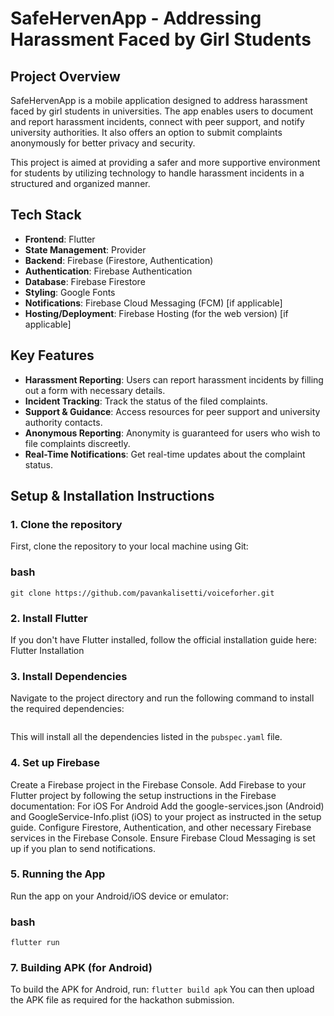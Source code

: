 # SafeHervenApp - Addressing Harassment Faced by Girl Students

## Project Overview
SafeHervenApp is a mobile application designed to address harassment faced by girl students in universities. The app enables users to document and report harassment incidents, connect with peer support, and notify university authorities. It also offers an option to submit complaints anonymously for better privacy and security.

This project is aimed at providing a safer and more supportive environment for students by utilizing technology to handle harassment incidents in a structured and organized manner.

## Tech Stack
- **Frontend**: Flutter
- **State Management**: Provider
- **Backend**: Firebase (Firestore, Authentication)
- **Authentication**: Firebase Authentication
- **Database**: Firebase Firestore
- **Styling**: Google Fonts
- **Notifications**: Firebase Cloud Messaging (FCM) [if applicable]
- **Hosting/Deployment**: Firebase Hosting (for the web version) [if applicable]

## Key Features
- **Harassment Reporting**: Users can report harassment incidents by filling out a form with necessary details.
- **Incident Tracking**: Track the status of the filed complaints.
- **Support & Guidance**: Access resources for peer support and university authority contacts.
- **Anonymous Reporting**: Anonymity is guaranteed for users who wish to file complaints discreetly.
- **Real-Time Notifications**: Get real-time updates about the complaint status.

## Setup & Installation Instructions

### 1. Clone the repository
First, clone the repository to your local machine using Git:

### bash
``` git clone https://github.com/pavankalisetti/voiceforher.git ```

### 2. Install Flutter
If you don't have Flutter installed, follow the official installation guide here: Flutter Installation

### 3. Install Dependencies
Navigate to the project directory and run the following command to install the required dependencies:
``` flutter pub get
```

This will install all the dependencies listed in the ```pubspec.yaml``` file.

### 4. Set up Firebase
   Create a Firebase project in the Firebase Console.
   Add Firebase to your Flutter project by following the setup instructions in the Firebase documentation:
   For iOS
   For Android
   Add the google-services.json (Android) and GoogleService-Info.plist (iOS) to your project as instructed in the setup guide.
   Configure Firestore, Authentication, and other necessary Firebase services in the Firebase Console.
   Ensure Firebase Cloud Messaging is set up if you plan to send notifications.
### 5. Running the App
   Run the app on your Android/iOS device or emulator:

### bash
```flutter run```
### 7. Building APK (for Android)
   To build the APK for Android, run:
   ```flutter build apk```
   You can then upload the APK file as required for the hackathon submission.

